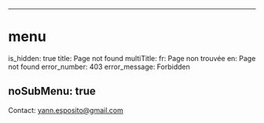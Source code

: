 ----- 
# menu
is_hidden: true
title: Page not found
multiTitle: 
    fr: Page non trouvée
    en: Page not found
error_number: 403
error_message: Forbidden

noSubMenu: true
-----
Contact: <yann.esposito@gmail.com>
